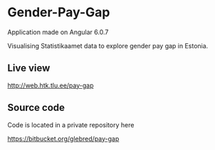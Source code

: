 # Gender-Pay-Gap
Application made on Angular 6.0.7

Visualising Statistikaamet data to explore gender pay gap in Estonia.

## Live view
http://web.htk.tlu.ee/pay-gap
 
## Source code
Code is located in a private repository here 

https://bitbucket.org/glebred/pay-gap

